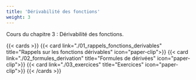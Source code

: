 ```yaml
---
title: 'Dérivabilité des fonctions'
weight: 3
---
```

Cours du chapitre 3 : Dérivabilité des fonctions.

{{< cards >}}
  {{< card link="./01_rappels_fonctions_derivables" title="Rappels sur les fonctions dérivables" icon="paper-clip">}}
  {{< card link="./02_formules_derivation" title="Formules de dérivées" icon="paper-clip">}}
  {{< card link="./03_exercices" title="Exercices" icon="paper-clip">}}
{{< /cards >}}
